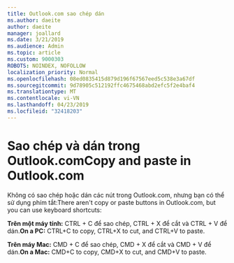 ```yaml
---
title: Outlook.com sao chép dán
ms.author: daeite
author: daeite
manager: joallard
ms.date: 3/21/2019
ms.audience: Admin
ms.topic: article
ms.custom: 9000303
ROBOTS: NOINDEX, NOFOLLOW
localization_priority: Normal
ms.openlocfilehash: 08ed0835415d879d196f67567eed5c538e3a67df
ms.sourcegitcommit: 9d78905c512192ffc4675468abd2efc5f2e4baf4
ms.translationtype: MT
ms.contentlocale: vi-VN
ms.lasthandoff: 04/23/2019
ms.locfileid: "32418203"
---
```

# <a name="copy-and-paste-in-outlookcom"></a><span data-ttu-id="33fb7-102">Sao chép và dán trong Outlook.com</span><span class="sxs-lookup"><span data-stu-id="33fb7-102">Copy and paste in Outlook.com</span></span>

<span data-ttu-id="33fb7-103">Không có sao chép hoặc dán các nút trong Outlook.com, nhưng bạn có thể sử dụng phím tắt:</span><span class="sxs-lookup"><span data-stu-id="33fb7-103">There aren't copy or paste buttons in Outlook.com, but you can use keyboard shortcuts:</span></span>

<span data-ttu-id="33fb7-104">**Trên một máy tính:** CTRL + C để sao chép, CTRL + X để cắt và CTRL + V để dán.</span><span class="sxs-lookup"><span data-stu-id="33fb7-104">**On a PC:** CTRL+C to copy, CTRL+X to cut, and CTRL+V to paste.</span></span>

<span data-ttu-id="33fb7-105">**Trên máy Mac:** CMD + C để sao chép, CMD + X để cắt và CMD + V để dán.</span><span class="sxs-lookup"><span data-stu-id="33fb7-105">**On a Mac:** CMD+C to copy, CMD+X to cut, and CMD+V to paste.</span></span>